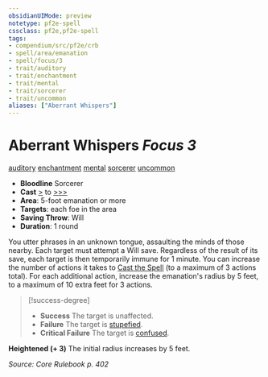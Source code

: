 ```yaml
---
obsidianUIMode: preview
notetype: pf2e-spell
cssclass: pf2e,pf2e-spell
tags:
- compendium/src/pf2e/crb
- spell/area/emanation
- spell/focus/3
- trait/auditory
- trait/enchantment
- trait/mental
- trait/sorcerer
- trait/uncommon
aliases: ["Aberrant Whispers"]
---
```

# Aberrant Whispers *Focus 3*   
[auditory](rules/traits/auditory.md "Auditory Effect Trait")  [enchantment](rules/traits/enchantment.md "Enchantment School Trait")  [mental](rules/traits/mental.md "Mental Effect Trait")  [sorcerer](rules/traits/sorcerer.md "Sorcerer Class Trait")  [uncommon](rules/traits/uncommon.md "Uncommon Rarity Trait")  

- **Bloodline** Sorcerer
- **Cast** [>](rules/core-rulebook/chapter-9-playing-the-game.md#Actions "Single Action") to [>>>](rules/core-rulebook/chapter-9-playing-the-game.md#Actions "Three-Action") 
- **Area**: 5-foot emanation or more
- **Targets**: each foe in the area
- **Saving Throw**: Will
- **Duration**: 1 round

You utter phrases in an unknown tongue, assaulting the minds of those nearby. Each target must attempt a Will save. Regardless of the result of its save, each target is then temporarily immune for 1 minute. You can increase the number of actions it takes to [Cast the Spell](rules/actions/cast-a-spell.md) (to a maximum of 3 actions total). For each additional action, increase the emanation's radius by 5 feet, to a maximum of 10 extra feet for 3 actions.

> [!success-degree] 
> - **Success** The target is unaffected.
> - **Failure** The target is [stupefied](rules/conditions.md#Stupefied).
> - **Critical Failure** The target is [confused](rules/conditions.md#Confused).

**Heightened (+ 3)** The initial radius increases by 5 feet.

*Source: Core Rulebook p. 402*